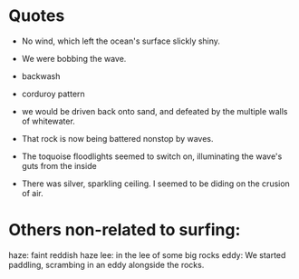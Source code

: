 
# Quotes

- No wind, which left the ocean's surface slickly shiny.

- We were bobbing the wave.

- backwash

- corduroy pattern

- we would be driven back onto sand, and defeated by the multiple walls of whitewater.

- That rock is now being battered nonstop by waves.

- The toquoise floodlights seemed to switch on, illuminating the wave's guts from the inside

- There was silver, sparkling ceiling. I seemed to be diding on the crusion of air.

# Others non-related to surfing:

haze: faint reddish haze
lee: in the lee of some big rocks
eddy: We started paddling, scrambing in an eddy alongside the rocks.
